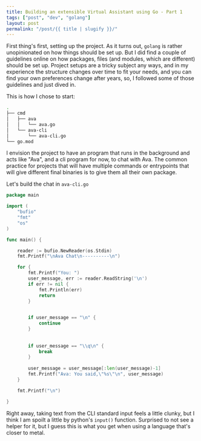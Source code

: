 ```yaml
---
title: Building an extensible Virtual Assistant using Go - Part 1
tags: ["post", "dev", "golang"]
layout: post
permalink: "/post/{{ title | slugify }}/"
---
```

First thing's first, setting up the project. As it turns out, `golang` is rather unopinionated on how things should be set up. But I did find a couple of guidelines online on how packages, files (and modules, which are different) should be set up. Project setups are a tricky subject any ways, and in my experience the structure changes over time to fit your needs, and you can find your own preferences change after years, so, I followed some of those guidelines and just dived in.

This is how I chose to start:
```bash
.
├── cmd
│   ├── ava
│   │   └── ava.go
│   └── ava-cli
│       └── ava-cli.go
└── go.mod
```

I envision the project to have an program that runs in the background and acts like "Ava", and a cli program for now, to chat with Ava. The common practice for projects that will have multiple commands or entrypoints that will give different final binaries is to give them all their own package.

Let's build the chat in `ava-cli.go`

```go
package main

import (
	"bufio"
	"fmt"
	"os"
)

func main() {

	reader := bufio.NewReader(os.Stdin)
	fmt.Printf("\nAva Chat\n----------\n")

	for {
		fmt.Printf("You: ")
		user_message, err := reader.ReadString('\n')
		if err != nil {
			fmt.Println(err)
			return
		}

		
		if user_message == "\n" {
			continue
		}
		
		
		if user_message == "\\q\n" {
			break
		}
		
		user_message = user_message[:len(user_message)-1]
		fmt.Printf("Ava: You said,\"%s\"\n", user_message)
	}

	fmt.Printf("\n")

}
```

Right away, taking text from the CLI standard input feels a little clunky, but I think I am spoilt a little by python's `input()` function. Surprised to not see a helper for it, but I guess this is what you get when using a language that's closer to metal.